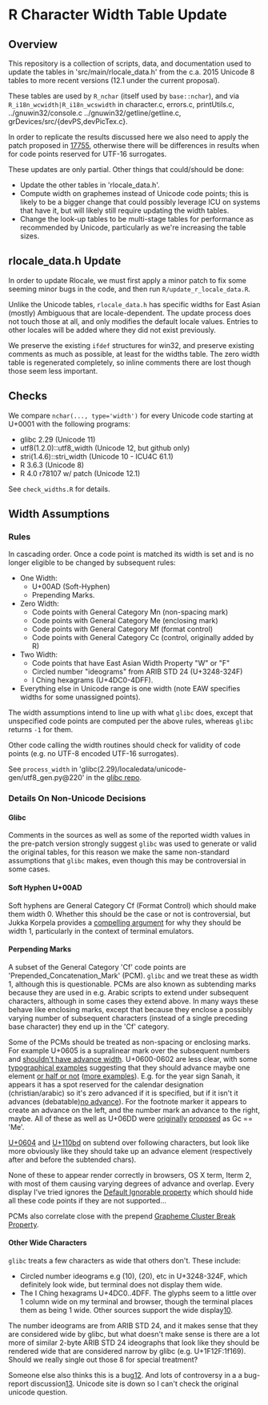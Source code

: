 # R Character Width Table Update

## Overview

This repository is a collection of scripts, data, and documentation used to
update the tables in 'src/main/rlocale_data.h' from the c.a. 2015 Unicode 8
tables to more recent versions (12.1 under the current proposal).

These tables are used by `R_nchar` (itself used by `base::nchar`), and via
`R_i18n_wcwidth|R_i18n_wcswidth` in character.c, errors.c, printUtils.c,
../gnuwin32/console.c ../gnuwin32/getline/getline.c,
grDevices/src/{devPS,devPicTex.c}.

In order to replicate the results discussed here we also need to apply the patch
proposed in [17755][15], otherwise there will be differences in results when
for code points reserved for UTF-16 surrogates.

These updates are only partial.  Other things that could/should be done:

* Update the other tables in 'rlocale_data.h'.
* Compute width on graphemes instead of Unicode code points; this is likely to
  be a bigger change that could possibly leverage ICU on systems that have it,
  but will likely still require updating the width tables.
* Change the look-up tables to be multi-stage tables for performance as
  recommended by Unicode, particularly as we're increasing the table sizes.

## rlocale_data.h Update

In order to update Rlocale, we must first apply a minor patch to fix some
seeming minor bugs in the code, and then run `R/update_r_locale_data.R`.

Unlike the Unicode tables, `rlocale_data.h` has specific widths for East Asian
(mostly) Ambiguous that are locale-dependent.  The update process does not touch
those at all, and only modifies the default locale values.  Entries to other
locales will be added where they did not exist previously.

We preserve the existing `ifdef` structures for win32, and preserve existing
comments as much as possible, at least for the widths table.  The zero width
table is regenerated completely, so inline comments there are lost though those
seem less important.

## Checks

We compare `nchar(..., type='width')` for every Unicode code starting at U+0001
with the following programs:

* glibc 2.29                (Unicode 11)
* utf8(1.2.0)::utf8_width   (Unicode 12, but github only)
* stri(1.4.6)::stri_width   (Unicode 10 - ICU4C 61.1)
* R 3.6.3                   (Unicode 8)
* R 4.0 r78107 w/ patch     (Unicode 12.1)

See `check_widths.R` for details.

## Width Assumptions

### Rules

In cascading order. Once a code point is matched its width is set and is no
longer eligible to be changed by subsequent rules:

* One Width:
    * U+00AD (Soft-Hyphen)
    * Prepending Marks.
* Zero Width:
    * Code points with General Category Mn (non-spacing mark)
    * Code points with General Category Me (enclosing mark)
    * Code points with General Category Mf (format control)
    * Code points with General Category Cc (control, originally added by R)
* Two Width:
    * Code points that have East Asian Width Property "W" or "F"
    * Circled number "ideograms" from ARIB STD 24 (U+3248-324F)
    * I Ching hexagrams (U+4DC0-4DFF).
* Everything else in Unicode range is one width (note EAW specifies widths for
  some unassigned points).

The width assumptions intend to line up with what `glibc` does, except that
unspecified code points are computed per the above rules, whereas `glibc`
returns `-1` for them.

Other code calling the width routines should check for validity of code points
(e.g. no UTF-8 encoded UTF-16 surrogates).

See `process_width` in 'glibc(2.29)/localedata/unicode-gen/utf8_gen.py@220' in
the [glibc repo][14].

### Details On Non-Unicode Decisions

#### Glibc

Comments in the sources as well as some of the reported width values in the
pre-patch version strongly suggest `glibc` was used to generate or valid the
original tables, for this reason we make the same non-standard assumptions that
`glibc` makes, even though this may be controversial in some cases.

#### Soft Hyphen U+00AD

Soft hyphens are General Category Cf (Format Control) which should make them
width 0.  Whether this should be the case or not is controversial, but Jukka
Korpela provides a [compelling argument][11] for why they should be width 1,
particularly in the context of terminal emulators.

#### Perpending Marks

A subset of the General Category 'Cf' code points are
'Prepended_Concatenation_Mark' (PCM).  `glibc` and we treat these as width 1,
although this is questionable.  PCMs are also known as subtending marks because
they are used in e.g. Arabic scripts to extend under subsequent characters,
although in some cases they extend above.  In many ways these behave like
enclosing marks, except that because they enclose a possibly varying number of
subsequent characters (instead of a single preceding base character) they end up
in the 'Cf' category.

Some of the PCMs should be treated as non-spacing or enclosing marks.  For
example U+0605 is a supralinear mark over the subsequent numbers and [shouldn't
have advance width][2].  U+0600-0602 are less clear, with some [typographical
examples][3] suggesting that they should advance maybe one element
[or half or not][5] ([more examples][9]).  E.g. for the year sign Sanah, it
appears it has a spot reserved for the calendar designation (christian/arabic)
so it's zero advanced if it is specified, but if it isn't it advances
(debatable)[no advance][5]).  For the footnote marker it appears to
create an advance on the left, and the number mark an advance to the right,
maybe.  All of these as well as U+06DD were [originally][5] [proposed][8] as Gc
== 'Me'.

[U+0604][3] and [U+110bd][7] on subtend over following characters, but look like
more obviously like they should take up an advance element (respectively after
and before the subtended chars).

None of these to appear render correctly in browsers, OS X term, Iterm 2, with
most of them causing varying degrees of advance and overlap.  Every display I've
tried ignores the [Default Ignorable property][1] which should hide all these
code points if they are not supported...

PCMs also correlate close with the prepend [Grapheme Cluster Break Property][6].

#### Other Wide Characters

`glibc` treats a few characters as wide that others don't.  These include:

* Circled number ideograms e.g (10), (20), etc in U+3248-324F, which
  definitely look wide, but terminal does not display them wide.
* The I Ching hexagrams U+4DC0..4DFF. The glyphs seem to a little over 1 column
  wide on my terminal and browser, though the terminal places them as being 1
  wide.  Other sources support the wide display[10].

The number ideograms are from ARIB STD 24, and it makes sense that they are
considered wide by glibc, but what doesn't make sense is there are a lot more
of similar 2-byte ARIB STD 24 ideographs that look like they should be
rendered wide that are considered narrow by glibc (e.g. U+1F12F:1f169).
Should we really single out those 8 for special treatment?

Someone else also thinks this is a bug[12].  And lots of controversy in a a
bug-report discussion[13].  Unicode site is down so I can't check the original
unicode question.

[1]: http://unicode.org/L2/L2002/02368-default-ignorable.html
[2]: http://std.dkuug.dk/jtc1/sc2/wg2/docs/N3843.pdf
[3]: https://www.unicode.org/wg2/docs/n3734.pdf
[4]: https://www.unicode.org/L2/L2001/01428-arabic_enclosing_marks.pdf
[5]: https://www.unicode.org/review/pri310/pri310-background.html
[6]: https://www.unicode.org/L2/L2015/15183r-graph-cluster-brk.txt
[7]: https://www.unicode.org/L2/L2008/08400-kaithi-num-sign.pdf
[8]: https://www.unicode.org/wg2/docs/n2483.pdf
[9]: https://www.unicode.org/L2/L2001/01426-arabic_marks_examples.pdf
[10]: https://www.unicode.org/wg2/docs/n2363.pdf
[11]: http://jkorpela.fi/shy.html
[12]: https://sourceware.org/bugzilla/show_bug.cgi?id=24658
[13]: https://sourceware.org/bugzilla/show_bug.cgi?id=21750
[14]: https://www.gnu.org/software/libc/sources.html
[15]: https://bugs.r-project.org/bugzilla/show_bug.cgi?id=17755

